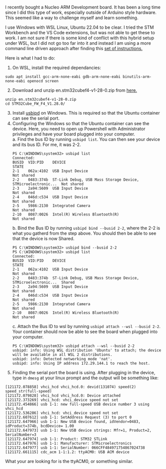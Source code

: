 I recently bought a Nucleo ARM Development board. It has been a long time since I did this type of work, especially outside of Arduino style hardware. This seemed like a way to challenge myself and learn something. 

I use Windows with WSL Linux, Ubuntu 22.04 to be clear. I tried the STM Workbench and the VS Code extensions, but was not able to get these to work. I am not sure if there is some kind of conflict with this hybrid setup under WSL, but I did not go too far into it and instead I am using a more command line driven approach after finding this [set of instructions.](https://github.com/davisjp1822/stm32_nucleo_linux)

Here is what I had to do:
1. On WSL, install the required dependancies:
```
sudo apt install gcc-arm-none-eabi gdb-arm-none-eabi binutils-arm-none-eabi openocd screen
```
2. Download and unzip en.stm32cubef4-v1-28-0.zip from [here.](http://www.st.com/content/st_com/en/products/embedded-software/mcus-embedded-software/stm32-embedded-software/stm32cube-embedded-software/stm32cubef4.html)
```
unzip en.stm32cubef4-v1-28-0.zip
cd STM32Cube_FW_F4_V1.28.0/
```
3. Install [usbipd](https://github.com/dorssel/usbipd-win/releases) on Windows. This is required so that the Ubuntu container can see the serial port.
3. Configuring the Windows so that the Ubuntu container can see the device. Here, you need to open up Powershell with Administrator privileges and have your board plugged into your computer.    
    a. Find the bus ID by running ```usbipd list```. You can then see your device and its bus ID. For me, it was 2-2.
    ```
    PS C:\WINDOWS\system32> usbipd list
    Connected:
    BUSID  VID:PID    DEVICE                                                        STATE
    2-1    062a:4102  USB Input Device                                              Not shared
    2-2    0483:374b  ST-Link Debug, USB Mass Storage Device, STMicroelectronic...  Not shared
    2-3    2a94:5609  USB Input Device                                              Not shared
    2-4    046d:c534  USB Input Device                                              Not shared
    2-5    5986:2130  Integrated Camera                                             Not shared
    2-10   8087:0026  Intel(R) Wireless Bluetooth(R)                                Not shared
    ```
    b. Bind the Bus ID by running ```usbipd bind --busid 2-2```, where the 2-2 is what you gatherd from the step above. You should then be able to see that the device is now Shared.
    ```
    PS C:\WINDOWS\system32> usbipd bind --busid 2-2
    PS C:\WINDOWS\system32> usbipd list
    Connected:
    BUSID  VID:PID    DEVICE                                                        STATE
    2-1    062a:4102  USB Input Device                                              Not shared
    2-2    0483:374b  ST-Link Debug, USB Mass Storage Device, STMicroelectronic...  Shared
    2-3    2a94:5609  USB Input Device                                              Not shared
    2-4    046d:c534  USB Input Device                                              Not shared
    2-5    5986:2130  Integrated Camera                                             Not shared
    2-10   8087:0026  Intel(R) Wireless Bluetooth(R)                                Not shared
    ```
    c. Attach the Bus ID to wsl by running ```usbipd attach --wsl --busid 2-2```. Your container should now be able to see the board when plugged into your computer.
    ```
    PS C:\WINDOWS\system32> usbipd attach --wsl --busid 2-2
    usbipd: info: Using WSL distribution 'Ubuntu' to attach; the device will be available in all WSL 2 distributions.
    usbipd: info: Detected networking mode 'nat'.
    usbipd: info: Using IP address 172.29.144.1 to reach the host.
    ```
3. Finding the serial port the board is using. After plugging in the device, type in ```dmesg``` at your linux prompt and the output will be something like:
```
[121172.078858] vhci_hcd vhci_hcd.0: devid(131074) speed(2) speed_str(full-speed)
[121172.079828] vhci_hcd vhci_hcd.0: Device attached
[121172.373269] vhci_hcd: vhci_device speed not set
[121172.454866] usb 1-1: new full-speed USB device number 3 using vhci_hcd
[121172.536286] vhci_hcd: vhci_device speed not set
[121172.607612] usb 1-1: SetAddress Request (3) to port 0
[121172.647966] usb 1-1: New USB device found, idVendor=0483, idProduct=374b, bcdDevice= 1.00
[121172.647973] usb 1-1: New USB device strings: Mfr=1, Product=2, SerialNumber=3
[121172.647974] usb 1-1: Product: STM32 STLink
[121172.647976] usb 1-1: Manufacturer: STMicroelectronics
[121172.647977] usb 1-1: SerialNumber: 066CFF484971754867024738
[121172.661115] cdc_acm 1-1:1.2: ttyACM0: USB ACM device
```
What your are looking for is the ttyACM0, or something similar.
